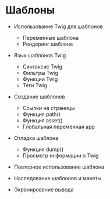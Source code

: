 # Шаблоны
- Использование Twig для шаблонов
  - Переменные шаблона
  - Рендеринг шаблона

- Язык шаблонов Twig
    - Синтаксис Twig
    - Фильтры Twig
    - Функции Twig
    - Теги Twig

- Создание шаблонов
  - Ссылки на страницы
  - Функция path()
  - Функция asset()
  - Глобальная переменная app

- Отладка шаблона
  - Функция dump()
  - Просмотр информации о Twig

- Повторное использование шаблона
- Наследование шаблонов и макеты
- Экранирование вывода
